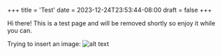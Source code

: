 +++
title = 'Test'
date = 2023-12-24T23:53:44-08:00
draft = false
+++

Hi there! This is a test page and will be removed shortly so enjoy it while you can. 

Trying to insert an image: 
![alt text](/mrbean.png)